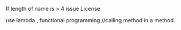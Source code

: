 If length of name is > 4 
issue License

use lambda , functional programming
//calling method in a method.
